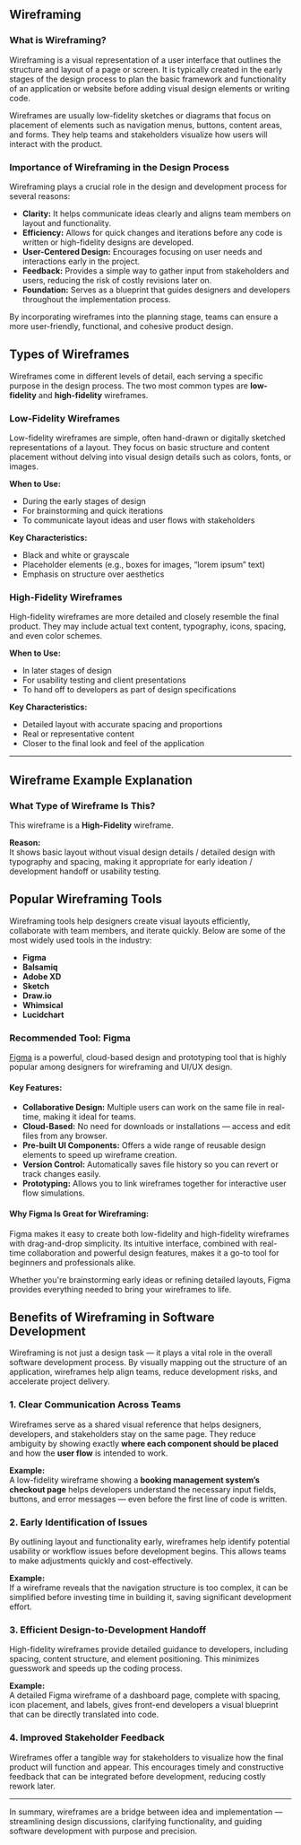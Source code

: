 ## Wireframing

### What is Wireframing?

Wireframing is a visual representation of a user interface that outlines the structure and layout of a page or screen. It is typically created in the early stages of the design process to plan the basic framework and functionality of an application or website before adding visual design elements or writing code.

Wireframes are usually low-fidelity sketches or diagrams that focus on placement of elements such as navigation menus, buttons, content areas, and forms. They help teams and stakeholders visualize how users will interact with the product.

### Importance of Wireframing in the Design Process

Wireframing plays a crucial role in the design and development process for several reasons:

- **Clarity:** It helps communicate ideas clearly and aligns team members on layout and functionality.
- **Efficiency:** Allows for quick changes and iterations before any code is written or high-fidelity designs are developed.
- **User-Centered Design:** Encourages focusing on user needs and interactions early in the project.
- **Feedback:** Provides a simple way to gather input from stakeholders and users, reducing the risk of costly revisions later on.
- **Foundation:** Serves as a blueprint that guides designers and developers throughout the implementation process.

By incorporating wireframes into the planning stage, teams can ensure a more user-friendly, functional, and cohesive product design.
## Types of Wireframes

Wireframes come in different levels of detail, each serving a specific purpose in the design process. The two most common types are **low-fidelity** and **high-fidelity** wireframes.

### Low-Fidelity Wireframes

Low-fidelity wireframes are simple, often hand-drawn or digitally sketched representations of a layout. They focus on basic structure and content placement without delving into visual design details such as colors, fonts, or images.

**When to Use:**
- During the early stages of design
- For brainstorming and quick iterations
- To communicate layout ideas and user flows with stakeholders

**Key Characteristics:**
- Black and white or grayscale
- Placeholder elements (e.g., boxes for images, “lorem ipsum” text)
- Emphasis on structure over aesthetics

### High-Fidelity Wireframes

High-fidelity wireframes are more detailed and closely resemble the final product. They may include actual text content, typography, icons, spacing, and even color schemes.

**When to Use:**
- In later stages of design
- For usability testing and client presentations
- To hand off to developers as part of design specifications

**Key Characteristics:**
- Detailed layout with accurate spacing and proportions
- Real or representative content
- Closer to the final look and feel of the application

---

## Wireframe Example Explanation

### What Type of Wireframe Is This?


This wireframe is a **High-Fidelity** wireframe.

**Reason:**  
It shows basic layout without visual design details / detailed design with typography and spacing, making it appropriate for early ideation / development handoff or usability testing.

## Popular Wireframing Tools

Wireframing tools help designers create visual layouts efficiently, collaborate with team members, and iterate quickly. Below are some of the most widely used tools in the industry:

- **Figma**
- **Balsamiq**
- **Adobe XD**
- **Sketch**
- **Draw.io**
- **Whimsical**
- **Lucidchart**

### Recommended Tool: Figma

[Figma](https://www.figma.com) is a powerful, cloud-based design and prototyping tool that is highly popular among designers for wireframing and UI/UX design.

#### Key Features:
- **Collaborative Design:** Multiple users can work on the same file in real-time, making it ideal for teams.
- **Cloud-Based:** No need for downloads or installations — access and edit files from any browser.
- **Pre-built UI Components:** Offers a wide range of reusable design elements to speed up wireframe creation.
- **Version Control:** Automatically saves file history so you can revert or track changes easily.
- **Prototyping:** Allows you to link wireframes together for interactive user flow simulations.

#### Why Figma Is Great for Wireframing:
Figma makes it easy to create both low-fidelity and high-fidelity wireframes with drag-and-drop simplicity. Its intuitive interface, combined with real-time collaboration and powerful design features, makes it a go-to tool for beginners and professionals alike.

Whether you're brainstorming early ideas or refining detailed layouts, Figma provides everything needed to bring your wireframes to life.

## Benefits of Wireframing in Software Development

Wireframing is not just a design task — it plays a vital role in the overall software development process. By visually mapping out the structure of an application, wireframes help align teams, reduce development risks, and accelerate project delivery.

### 1. Clear Communication Across Teams

Wireframes serve as a shared visual reference that helps designers, developers, and stakeholders stay on the same page. They reduce ambiguity by showing exactly **where each component should be placed** and how the **user flow** is intended to work.

**Example:**  
A low-fidelity wireframe showing a **booking management system’s checkout page** helps developers understand the necessary input fields, buttons, and error messages — even before the first line of code is written.

### 2. Early Identification of Issues

By outlining layout and functionality early, wireframes help identify potential usability or workflow issues before development begins. This allows teams to make adjustments quickly and cost-effectively.

**Example:**  
If a wireframe reveals that the navigation structure is too complex, it can be simplified before investing time in building it, saving significant development effort.

### 3. Efficient Design-to-Development Handoff

High-fidelity wireframes provide detailed guidance to developers, including spacing, content structure, and element positioning. This minimizes guesswork and speeds up the coding process.

**Example:**  
A detailed Figma wireframe of a dashboard page, complete with spacing, icon placement, and labels, gives front-end developers a visual blueprint that can be directly translated into code.

### 4. Improved Stakeholder Feedback

Wireframes offer a tangible way for stakeholders to visualize how the final product will function and appear. This encourages timely and constructive feedback that can be integrated before development, reducing costly rework later.

---

In summary, wireframes are a bridge between idea and implementation — streamlining design discussions, clarifying functionality, and guiding software development with purpose and precision.

